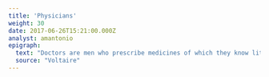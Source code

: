 ```yaml
---
title: 'Physicians'
weight: 30
date: 2017-06-26T15:21:00.000Z
analyst: amantonio
epigraph:
  text: "Doctors are men who prescribe medicines of which they know little, to cure diseases of which they know less, in human beings of whom they know nothing."
  source: "Voltaire"
---
```

